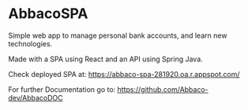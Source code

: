 # AbbacoSPA

Simple web app to manage personal bank accounts, and learn new technologies.

Made with a SPA using React and an API using Spring Java.

Check deployed SPA at: https://abbaco-spa-281920.oa.r.appspot.com/

For further Documentation go to: https://github.com/Abbaco-dev/AbbacoDOC
